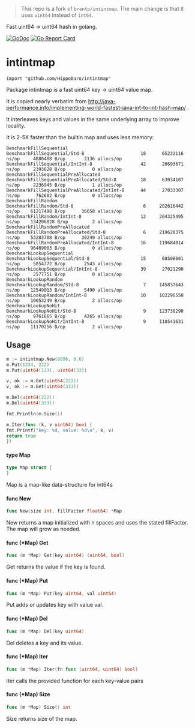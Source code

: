 > This repo is a fork of `brentp/intintmap`. The main change is that it uses `uint64` instead of `int64`.

Fast uint64 -> uint64 hash in golang.

[![GoDoc](https://godoc.org/github.com/brentp/intintmap?status.svg)](https://godoc.org/github.com/brentp/intintmap)
[![Go Report Card](https://goreportcard.com/badge/github.com/brentp/intintmap)](https://goreportcard.com/report/github.com/brentp/intintmap)

# intintmap

    import "github.com/HippoBaro/intintmap"

Package intintmap is a fast uint64 key -> uint64 value map.

It is copied nearly verbatim from
http://java-performance.info/implementing-world-fastest-java-int-to-int-hash-map/ .

It interleaves keys and values in the same underlying array to improve locality.

It is 2-5X faster than the builtin map and uses less memory:

```
BenchmarkFillSequential
BenchmarkFillSequential/Std-8           	      18	  65232116 ns/op	 4880488 B/op	    2136 allocs/op
BenchmarkFillSequential/IntInt-8        	      42	  26693671 ns/op	 2393628 B/op	       0 allocs/op
BenchmarkFillSequentialPreAllocated
BenchmarkFillSequentialPreAllocated/Std-8         18	  63034107 ns/op	 2236945 B/op	       1 allocs/op
BenchmarkFillSequentialPreAllocated/IntInt-8      44	  27033307 ns/op	  762602 B/op	       0 allocs/op
BenchmarkFillRandom
BenchmarkFillRandom/Std-8                          6	 202616442 ns/op	61217498 B/op	   36658 allocs/op
BenchmarkFillRandom/IntInt-8                      12	 204325495 ns/op	134206828 B/op	       2 allocs/op
BenchmarkFillRandomPreAllocated
BenchmarkFillRandomPreAllocated/Std-8              6	 219628375 ns/op	53283708 B/op	   30249 allocs/op
BenchmarkFillRandomPreAllocated/IntInt-8          16	 119684014 ns/op	96469003 B/op	       0 allocs/op
BenchmarkLookupSequential
BenchmarkLookupSequential/Std-8                   15	  68508601 ns/op	 5854772 B/op	    2543 allocs/op
BenchmarkLookupSequential/IntInt-8                39	  27021290 ns/op	 2577751 B/op	       0 allocs/op
BenchmarkLookupRandom
BenchmarkLookupRandom/Std-8                        7	 145837643 ns/op	12549013 B/op	    5490 allocs/op
BenchmarkLookupRandom/IntInt-8                    10	 102296550 ns/op	10053249 B/op	       2 allocs/op
BenchmarkLookupNoHit
BenchmarkLookupNoHit/Std-8                         9	 123738290 ns/op	 9761665 B/op	    4265 allocs/op
BenchmarkLookupNoHit/IntInt-8                      9	 118541631 ns/op	11170256 B/op	       2 allocs/op
```

## Usage

```go
m := intintmap.New(8096, 0.6)
m.Put(1234, 222)
m.Put(uint64(123), uint64(33))

v, ok := m.Get(uint64(222))
v, ok := m.Get(uint64(333))

m.Del(uint64(222))
m.Del(uint64(333))

fmt.Println(m.Size())

m.Iter(func (k, v uint64) bool {
fmt.Printf("key: %d, value: %d\n", k, v)
return true
})
```

#### type Map

```go
type Map struct {
}
```

Map is a map-like data-structure for int64s

#### func  New

```go
func New(size int, fillFactor float64) *Map
```

New returns a map initialized with n spaces and uses the stated fillFactor. The map will grow as needed.

#### func (*Map) Get

```go
func (m *Map) Get(key uint64) (uint64, bool)
```

Get returns the value if the key is found.

#### func (*Map) Put

```go
func (m *Map) Put(key uint64, val uint64)
```

Put adds or updates key with value val.

#### func (*Map) Del

```go
func (m *Map) Del(key uint64)
```

Del deletes a key and its value.

#### func (*Map) Iter

```go
func (m *Map) Iter(fn func (uint64, uint64) bool)
```

Iter calls the provided function for each key-value pairs

#### func (*Map) Size

```go
func (m *Map) Size() int
```

Size returns size of the map.

